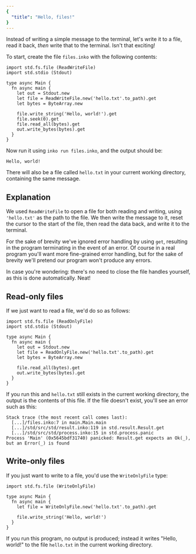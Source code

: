 ```yaml
---
{
  "title": "Hello, files!"
}
---
```


Instead of writing a simple message to the terminal, let's write it to a file,
read it back, _then_ write that to the terminal. Isn't that exciting!

To start, create the file `files.inko` with the following contents:

```inko
import std.fs.file (ReadWriteFile)
import std.stdio (Stdout)

type async Main {
  fn async main {
    let out = Stdout.new
    let file = ReadWriteFile.new('hello.txt'.to_path).get
    let bytes = ByteArray.new

    file.write_string('Hello, world!').get
    file.seek(0).get
    file.read_all(bytes).get
    out.write_bytes(bytes).get
  }
}
```

Now run it using `inko run files.inko`, and the output should be:

```
Hello, world!
```

There will also be a file called `hello.txt` in your current working directory,
containing the same message.

## Explanation

We used `ReadWriteFile` to open a file for both reading and writing, using
`'hello.txt'` as the path to the file. We then write the message to it, reset
the cursor to the start of the file, then read the data back, and write it to
the terminal.

For the sake of brevity we've ignored error handling by using `get`,
resulting in the program terminating in the event of an error. Of course in a
real program you'll want more fine-grained error handling, but for the sake of
brevity we'll pretend our program won't produce any errors.

In case you're wondering: there's no need to close the file handles yourself, as
this is done automatically. Neat!

## Read-only files

If we just want to read a file, we'd do so as follows:

```inko
import std.fs.file (ReadOnlyFile)
import std.stdio (Stdout)

type async Main {
  fn async main {
    let out = Stdout.new
    let file = ReadOnlyFile.new('hello.txt'.to_path).get
    let bytes = ByteArray.new

    file.read_all(bytes).get
    out.write_bytes(bytes).get
  }
}
```

If you run this and `hello.txt` still exists in the current working directory,
the output is the contents of this file. If the file doesn't exist, you'll see
an error such as this:

```
Stack trace (the most recent call comes last):
  [...]/files.inko:7 in main.Main.main
  [...]/std/src/std/result.inko:119 in std.result.Result.get
  [...]/std/src/std/process.inko:15 in std.process.panic
Process 'Main' (0x5645bdf31740) panicked: Result.get expects an Ok(_), but an Error(_) is found
```

## Write-only files

If you just want to write to a file, you'd use the `WriteOnlyFile` type:

```inko
import std.fs.file (WriteOnlyFile)

type async Main {
  fn async main {
    let file = WriteOnlyFile.new('hello.txt'.to_path).get

    file.write_string('Hello, world!')
  }
}
```

If you run this program, no output is produced; instead it writes "Hello,
world!" to the file `hello.txt` in the current working directory.
